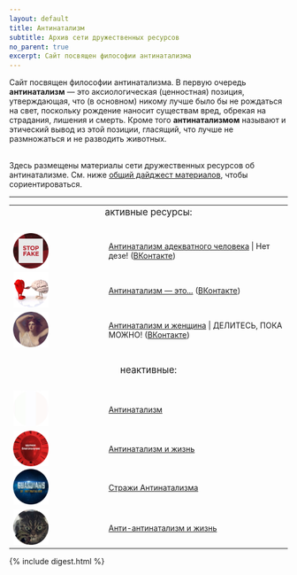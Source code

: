 ```yaml
---
layout: default
title: Антинатализм
subtitle: Архив сети дружественных ресурсов
no_parent: true
excerpt: Сайт посвящен философии антинатализма
---
```

<article>

<div>

Сайт посвящен философии антинатализма. В первую очередь <b>антинатализм</b> — это аксиологическая (ценностная) позиция, утверждающая, что (в основном) никому лучше было бы не рождаться на свет, поскольку рождение наносит существам вред, обрекая на страдания, лишения и смерть. Кроме того <b>антинатализмом</b> называют и этический вывод из этой позиции, гласящий, что лучше не размножаться и не разводить животных.<br><br>

Здесь размещены материалы сети дружественных ресурсов об антинатализме. См. ниже <a href="#Содержание">общий дайджест материалов</a>, чтобы сориентироваться.

</div><hr>

<div class="blogs">

<table class="rouge-table" style="overflow: visible">

  <tr><td colspan="3" style="text-align: center; font-size: 120%">активные ресурсы:</td></tr>
  <tr><td>&nbsp;</td></tr>

  <tr>
    <td style="width: 30%"><img src="/adekvat/images/apple-touch-icon.png" height="64" width="64" style="float:left"/></td>
    <td style="nowrap: true">&nbsp;&nbsp;</td>
    <td style="vertical-align: middle"><a href="{{ "/adekvat/" | relative_url }}" class="small-title">Антинатализм адекватного человека</a> | Нет дезе! (<a href="https://vk.com/public166188545">ВКонтакте</a>)</td>
  </tr>
  
  <tr>
    <td><img src="/eto/images/apple-touch-icon.png" height="64" width="64"/></td>
    <td>&nbsp;&nbsp;</td>
    <td style="vertical-align: middle"><a href="{{ "/eto/" | relative_url }}" class="small-title">Антинатализм — это...</a> (<a href="https://vk.com/public210066881">ВКонтакте</a>)</td>
  </tr>
  
  <tr>
    <td><img src="/zhenshina/images/apple-touch-icon.png" height="64" width="64"/></td>
    <td>&nbsp;&nbsp;</td>
    <td style="vertical-align: middle"><a href="{{ "/zhenshina/" | relative_url }}" class="small-title">Антинатализм и женщина</a> | ДЕЛИТЕСЬ, ПОКА МОЖНО! (<a href="https://vk.com/public206149756">ВКонтакте</a>)</td>
  </tr>
  
  <tr><td>&nbsp;</td></tr>
  <tr><td colspan="3" style="text-align: center; font-size: 120%">неактивные:</td></tr>
  <tr><td>&nbsp;</td></tr>

  <tr>
    <td><img src="/istok/images/apple-touch-icon.png" height="64" width="64"/></td>
    <td>&nbsp;&nbsp;</td>
    <td style="vertical-align: middle"><a href="{{ "/istok/" | relative_url }}" class="small-title">Антинатализм</a></td>
  </tr>

  <tr>
    <td><img src="/zhizn/images/apple-touch-icon.png" height="64" width="64" style="float:left"/></td>
    <td>&nbsp;&nbsp;</td>
    <td style="vertical-align: middle"><a href="{{ "/zhizn/" | relative_url }}" class="small-title">Антинатализм и жизнь</a></td>
  </tr>
  
  <tr>
    <td><img src="/strazhy/images/apple-touch-icon.png" height="64" width="64"/></td>
    <td>&nbsp;&nbsp;</td>
    <td style="vertical-align: middle"><a href="{{ "/strazhy/" | relative_url }}" class="small-title">Стражи Антинатализма</a></td>
  </tr>
  
  <tr>
    <td><img src="/heytery/images/apple-touch-icon.png" height="64" width="64"/></td>
    <td>&nbsp;&nbsp;</td>
    <td style="vertical-align: middle"><a href="{{ "/heytery/" | relative_url }}" class="small-title">Анти-антинатализм и жизнь</a></td>
  </tr>
  
</table>

</div>

{% include digest.html %}

</article>
